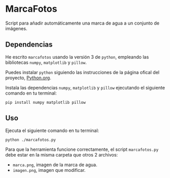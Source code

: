 # MarcaFotos

Script para añadir automáticamente una marca de agua a un conjunto de imágenes.

## Dependencias

He escrito `marcafotos` usando la versión 3 de `python`, empleando las bibliotecas `numpy`, `matplotlib` y `pillow`.

Puedes instalar `python` siguiendo las instrucciones de la página ofical del proyecto, [Python.org](https://www.python.org).

Instala las dependencias `numpy`, `matplotlib` y `pillow` ejecutando el siguiente comando en tu terminal:
```
pip install numpy matplotlib pillow
```

## Uso

Ejecuta el siguiente comando en tu terminal:
```
python ./marcafotos.py
```

Para que la herramienta funcione correctamente, el script `marcafotos.py` debe estar en la misma carpeta que otros 2 archivos:

- `marca.png`, imagen de la marca de agua.
- `imagen.png`, imagen que modificar.
